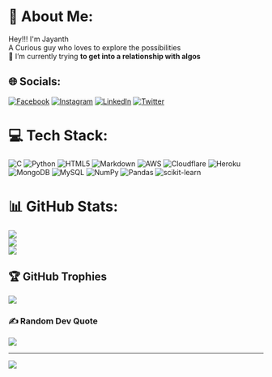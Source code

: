 # 💫 About Me:
Hey!!! I'm Jayanth<br>A Curious guy who loves to explore the possibilities<br>🌱 I’m currently trying **to get into a relationship with algos**


## 🌐 Socials:
[![Facebook](https://img.shields.io/badge/Facebook-%231877F2.svg?logo=Facebook&logoColor=white)](https://facebook.com/jayanthmankavil) [![Instagram](https://img.shields.io/badge/Instagram-%23E4405F.svg?logo=Instagram&logoColor=white)](https://instagram.com/jayanthmankavil) [![LinkedIn](https://img.shields.io/badge/LinkedIn-%230077B5.svg?logo=linkedin&logoColor=white)](https://linkedin.com/in/jayanthmankavil) [![Twitter](https://img.shields.io/badge/Twitter-%231DA1F2.svg?logo=Twitter&logoColor=white)](https://twitter.com/jayanthmankavil) 

# 💻 Tech Stack:
![C](https://img.shields.io/badge/c-%2300599C.svg?style=for-the-badge&logo=c&logoColor=white) ![Python](https://img.shields.io/badge/python-3670A0?style=for-the-badge&logo=python&logoColor=ffdd54) ![HTML5](https://img.shields.io/badge/html5-%23E34F26.svg?style=for-the-badge&logo=html5&logoColor=white) ![Markdown](https://img.shields.io/badge/markdown-%23000000.svg?style=for-the-badge&logo=markdown&logoColor=white) ![AWS](https://img.shields.io/badge/AWS-%23FF9900.svg?style=for-the-badge&logo=amazon-aws&logoColor=white) ![Cloudflare](https://img.shields.io/badge/Cloudflare-F38020?style=for-the-badge&logo=Cloudflare&logoColor=white) ![Heroku](https://img.shields.io/badge/heroku-%23430098.svg?style=for-the-badge&logo=heroku&logoColor=white) ![MongoDB](https://img.shields.io/badge/MongoDB-%234ea94b.svg?style=for-the-badge&logo=mongodb&logoColor=white) ![MySQL](https://img.shields.io/badge/mysql-%2300f.svg?style=for-the-badge&logo=mysql&logoColor=white) ![NumPy](https://img.shields.io/badge/numpy-%23013243.svg?style=for-the-badge&logo=numpy&logoColor=white) ![Pandas](https://img.shields.io/badge/pandas-%23150458.svg?style=for-the-badge&logo=pandas&logoColor=white) ![scikit-learn](https://img.shields.io/badge/scikit--learn-%23F7931E.svg?style=for-the-badge&logo=scikit-learn&logoColor=white)
# 📊 GitHub Stats:
![](https://github-readme-stats.vercel.app/api?username=jayanthmankavil&theme=dark&hide_border=false&include_all_commits=false&count_private=false)<br/>
![](https://github-readme-streak-stats.herokuapp.com/?user=jayanthmankavil&theme=dark&hide_border=false)<br/>
![](https://github-readme-stats.vercel.app/api/top-langs/?username=jayanthmankavil&theme=dark&hide_border=false&include_all_commits=false&count_private=false&layout=compact)

## 🏆 GitHub Trophies
![](https://github-profile-trophy.vercel.app/?username=jayanthmankavil&theme=matrix&no-frame=false&no-bg=true&margin-w=4)

### ✍️ Random Dev Quote
![](https://quotes-github-readme.vercel.app/api?type=horizontal&theme=tokyonight)

---
[![](https://visitcount.itsvg.in/api?id=jayanthmankavil&icon=8&color=4)](https://visitcount.itsvg.in)

<!-- Proudly created with GPRM ( https://gprm.itsvg.in ) -->
